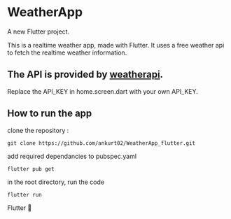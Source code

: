 # WeatherApp

A new Flutter project.

This is a realtime weather app, made with Flutter.
It uses a free weather api to fetch the realtime weather information.


## The API is provided by [weatherapi](https://www.weatherapi.com/).

Replace the API_KEY in home.screen.dart with your own API_KEY.



## How to run the app

clone the repository :

`git clone https://github.com/ankurt02/WeatherApp_flutter.git` 


add required dependancies to pubspec.yaml

`flutter pub get`


in the root directory, run the code

`flutter run`


Flutter :blue_heart:
